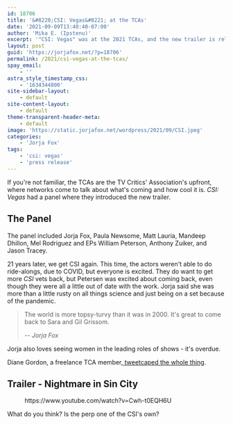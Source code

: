 ```yaml
---
id: 18706
title: '&#8220;CSI: Vegas&#8221; at the TCAs'
date: '2021-09-09T13:40:40-07:00'
author: 'Mika E. (Ipstenu)'
excerpt: '"CSI: Vegas" was at the 2021 TCAs, and the new trailer is released.'
layout: post
guid: 'https://jorjafox.net/?p=18706'
permalink: /2021/csi-vegas-at-the-tcas/
spay_email:
    - ''
astra_style_timestamp_css:
    - '1634344800'
site-sidebar-layout:
    - default
site-content-layout:
    - default
theme-transparent-header-meta:
    - default
image: 'https://static.jorjafox.net/wordpress/2021/09/CSI.jpeg'
categories:
    - 'Jorja Fox'
tags:
    - 'csi: vegas'
    - 'press release'
---
```


<p>If you're not familiar, the TCAs are the TV Critics' Association's upfront, where networks come to talk about what's coming and how cool it is. <em>CSI: Vegas</em> had a panel where they introduced the new trailer.</p>

<h2>The Panel</h2>

<p>The panel included Jorja Fox, Paula Newsome, Matt Lauria, Mandeep Dhillon, Mel Rodriguez and EPs William Peterson, Anthony Zuiker, and Jason Tracey.</p>

<p>21 years later, we get CSI again. This time, the actors weren't able to do ride-alongs, due to COVID, but everyone is excited. They do want to get more <em>CSI</em> vets back, but Petersen was excited about coming back, even though they were all a little out of date with the work. Jorja said she was more than a little rusty on all things science and just being on a set because of the pandemic.</p>

<blockquote class="wp-block-quote"><p>The world is more topsy-turvy than it was in 2000. It's great to come back to Sara and Gil Grissom.</p><cite>-- Jorja Fox</cite></blockquote>

<p>Jorja also loves seeing women in the leading roles of shows - it's overdue. </p>

<p>Diane Gordon, a freelance TCA member,<a href="https://wakelet.com/wake/6lkRpNyWj5NjRvpzSbh_w"> tweetcaped the whole thing</a>.</p>

<h2>Trailer - Nightmare in Sin City</h2>

<figure class="wp-block-embed is-type-video is-provider-youtube wp-block-embed-youtube wp-embed-aspect-16-9 wp-has-aspect-ratio"><div class="wp-block-embed__wrapper">
https://www.youtube.com/watch?v=Cwh-t0EQH6U
</div></figure>

<p>What do you think? Is the perp one of the CSI's own?</p>
